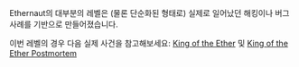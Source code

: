 Ethernaut의 대부분의 레벨은 (물론 단순화된 형태로) 실제로 일어났던 해킹이나 버그 사례를 기반으로 만들어졌습니다. 

이번 레벨의 경우 다음 실제 사건을 참고해보세요: [King of the Ether](https://www.kingoftheether.com/thrones/kingoftheether/index.html) 및 [King of the Ether Postmortem](https://www.kingoftheether.com/postmortem.html)